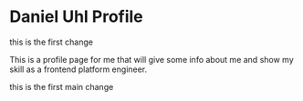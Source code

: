 # Daniel Uhl Profile

this is the first change

This is a profile page for me that will give some info about me and show my
skill as a frontend platform engineer.

this is the first main change
